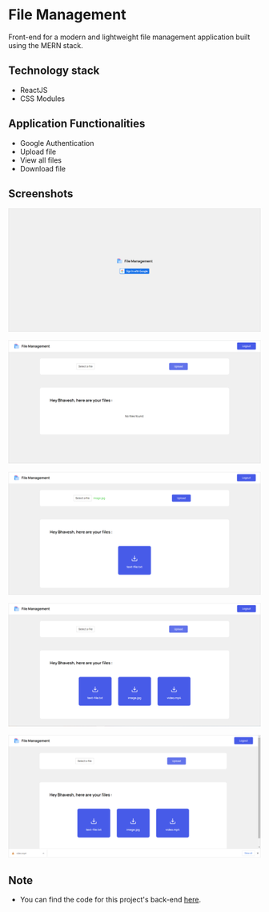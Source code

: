 # File Management

Front-end for a modern and lightweight file management application built using the MERN stack.

## Technology stack

- ReactJS
- CSS Modules

## Application Functionalities

- Google Authentication
- Upload file
- View all files
- Download file

## Screenshots

![Image-1](./src/assets/project-screenshots/image-1.png)

![Image-2](./src/assets/project-screenshots/image-2.png)

![Image-3](./src/assets/project-screenshots/image-3.png)

![Image-4](./src/assets/project-screenshots/image-4.png)

![Image-5](./src/assets/project-screenshots/image-5.png)

## Note

- You can find the code for this project's back-end [here](https://github.com/bhavesh-gulabani/file-management-server).
